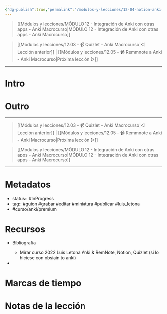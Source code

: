 ```yaml
---
{"dg-publish":true,"permalink":"/modulos-y-lecciones/12-04-notion-anki-macrocurso/","noteIcon":"","updated":"2024-05-21T22:14:09.863+02:00"}
---
```



> [[Módulos y lecciones/MÓDULO 12 - Integración de Anki con otras apps - Anki Macrocurso\|MÓDULO 12 - Integración de Anki con otras apps - Anki Macrocurso]]

> [[Módulos y lecciones/12.03 - 📹  Quizlet - Anki Macrocurso\|◁ Lección anterior]] | [[Módulos y lecciones/12.05 - 📹 Remmnote a Anki - Anki Macrocurso\|Próxima lección ▷]]

---

# Intro


# 


# Outro

---

> [[Módulos y lecciones/12.03 - 📹  Quizlet - Anki Macrocurso\|◁ Lección anterior]] | [[Módulos y lecciones/12.05 - 📹 Remmnote a Anki - Anki Macrocurso\|Próxima lección ▷]]

> [[Módulos y lecciones/MÓDULO 12 - Integración de Anki con otras apps - Anki Macrocurso\|MÓDULO 12 - Integración de Anki con otras apps - Anki Macrocurso]]

---
# Metadatos
- status:: #InProgress  
- tag:: #guion #grabar #editar #miniatura #publicar #luis_letona 
- #curso/anki/premium

# Recursos
- Bibliografía
	- Mirar curso 2022 Luis Letona Anki & RemNote, Notion, Quizlet (si lo hiciese con obsiain to anki)

- 

# Marcas de tiempo


# Notas de la lección
